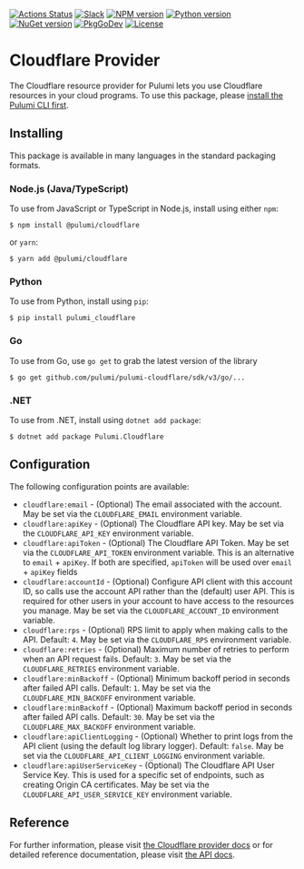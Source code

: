 [![Actions Status](https://github.com/pulumi/pulumi-cloudflare/workflows/master/badge.svg)](https://github.com/pulumi/pulumi-cloudflare/actions)
[![Slack](http://www.pulumi.com/images/docs/badges/slack.svg)](https://slack.pulumi.com)
[![NPM version](https://badge.fury.io/js/%40pulumi%2Fcloudflare.svg)](https://www.npmjs.com/package/@pulumi/cloudflare)
[![Python version](https://badge.fury.io/py/pulumi-cloudflare.svg)](https://pypi.org/project/pulumi-cloudflare)
[![NuGet version](https://badge.fury.io/nu/pulumi.cloudflare.svg)](https://badge.fury.io/nu/pulumi.cloudflare)
[![PkgGoDev](https://pkg.go.dev/badge/github.com/pulumi/pulumi-cloudflare/sdk/v3/go)](https://pkg.go.dev/github.com/pulumi/pulumi-cloudflare/sdk/v3/go)
[![License](https://img.shields.io/npm/l/%40pulumi%2Fpulumi.svg)](https://github.com/pulumi/pulumi-cloudflare/blob/master/LICENSE)

# Cloudflare Provider

The Cloudflare resource provider for Pulumi lets you use Cloudflare resources
in your cloud programs. To use this package, please [install the Pulumi CLI
first](https://pulumi.io/).

## Installing

This package is available in many languages in the standard packaging formats.

### Node.js (Java/TypeScript)

To use from JavaScript or TypeScript in Node.js, install using either `npm`:

    $ npm install @pulumi/cloudflare

or `yarn`:

    $ yarn add @pulumi/cloudflare

### Python

To use from Python, install using `pip`:

    $ pip install pulumi_cloudflare

### Go

To use from Go, use `go get` to grab the latest version of the library

    $ go get github.com/pulumi/pulumi-cloudflare/sdk/v3/go/...

### .NET

To use from .NET, install using `dotnet add package`:

    $ dotnet add package Pulumi.Cloudflare

## Configuration

The following configuration points are available:

- `cloudflare:email` - (Optional) The email associated with the account. May be set via the `CLOUDFLARE_EMAIL` environment variable.
- `cloudflare:apiKey` - (Optional) The Cloudflare API key. May be set via the `CLOUDFLARE_API_KEY` environment variable. 
- `cloudflare:apiToken` - (Optional) The Cloudflare API Token. May be set via the `CLOUDFLARE_API_TOKEN` environment variable. This is an alternative to `email` + `apiKey`. If both are specified, `apiToken` will be used over `email` + `apiKey` fields
- `cloudflare:accountId` - (Optional) Configure API client with this account ID, so calls use the account API rather than the (default) user API. This is required for other users in your account to have access to the resources you manage. May be set via the `CLOUDFLARE_ACCOUNT_ID` environment variable.
- `cloudflare:rps` - (Optional) RPS limit to apply when making calls to the API. Default: `4`. May be set via the `CLOUDFLARE_RPS` environment variable.
- `cloudflare:retries` - (Optional) Maximum number of retries to perform when an API request fails. Default: `3`. May be set via the `CLOUDFLARE_RETRIES` environment variable.
- `cloudflare:minBackoff` - (Optional) Minimum backoff period in seconds after failed API calls. Default: `1`. May be set via the `CLOUDFLARE_MIN_BACKOFF` environment variable.
- `cloudflare:minBackoff` - (Optional) Maximum backoff period in seconds after failed API calls. Default: `30`. May be set via the `CLOUDFLARE_MAX_BACKOFF` environment variable.
- `cloudflare:apiClientLogging` - (Optional) Whether to print logs from the API client (using the default log library logger). Default: `false`. May be set via the `CLOUDFLARE_API_CLIENT_LOGGING` environment variable.
- `cloudflare:apiUserServiceKey` - (Optional) The Cloudflare API User Service Key. This is used for a specific set of endpoints, such as creating Origin CA certificates. May be set via the `CLOUDFLARE_API_USER_SERVICE_KEY` environment variable.

## Reference

For further information, please visit [the Cloudflare provider docs](https://www.pulumi.com/docs/intro/cloud-providers/cloudflare) or for detailed reference documentation, please visit [the API docs](https://www.pulumi.com/docs/reference/pkg/cloudflare).
